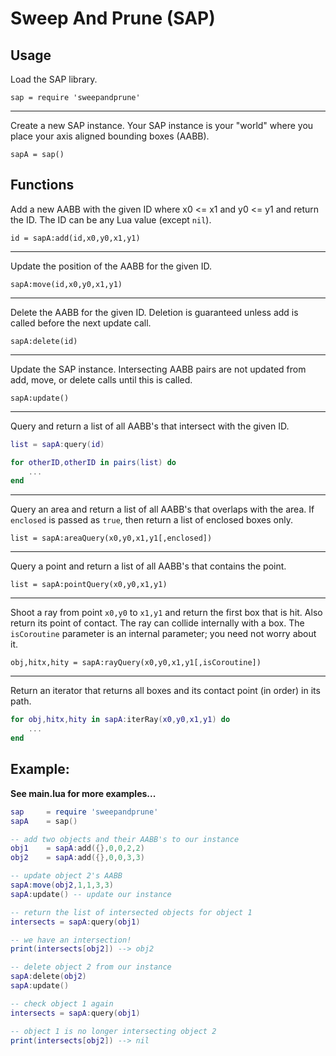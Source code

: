 # Sweep And Prune (SAP)

## Usage

Load the SAP library.

`sap = require 'sweepandprune'`

---
Create a new SAP instance. Your SAP instance is your "world" where you place your axis aligned bounding boxes (AABB).

`sapA = sap()`

## Functions

Add a new AABB with the given ID where x0 <= x1 and y0 <= y1 and return the ID. The ID can be any Lua value (except `nil`).

`id = sapA:add(id,x0,y0,x1,y1)`

---
Update the position of the AABB for the given ID.

`sapA:move(id,x0,y0,x1,y1)`

---
Delete the AABB for the given ID. Deletion is guaranteed unless add is called before the next update call.

`sapA:delete(id)`

---
Update the SAP instance. Intersecting AABB pairs are not updated from add, move, or delete calls until this is called.

`sapA:update()`

---
Query and return a list of all AABB's that intersect with the given ID.

````lua 
list = sapA:query(id)

for otherID,otherID in pairs(list) do
	...
end
````

---
Query an area and return a list of all AABB's that overlaps with the area. If `enclosed` is passed as `true`, then return a list of enclosed boxes only.

`list = sapA:areaQuery(x0,y0,x1,y1[,enclosed])`

---
Query a point and return a list of all AABB's that contains the point.

`list = sapA:pointQuery(x0,y0,x1,y1)`

---
Shoot a ray from point `x0,y0` to `x1,y1` and return the first box that is hit. Also return its point of contact. The ray can collide internally with a box. The `isCoroutine` parameter is an internal parameter; you need not worry about it.

`obj,hitx,hity = sapA:rayQuery(x0,y0,x1,y1[,isCoroutine])`

---
Return an iterator that returns all boxes and its contact point (in order) in its path.

````lua
for obj,hitx,hity in sapA:iterRay(x0,y0,x1,y1) do
	...
end
````

## Example:

**See main.lua for more examples...**

````lua
sap 	= require 'sweepandprune'
sapA 	= sap()

-- add two objects and their AABB's to our instance
obj1	= sapA:add({},0,0,2,2)
obj2	= sapA:add({},0,0,3,3)

-- update object 2's AABB
sapA:move(obj2,1,1,3,3)
sapA:update() -- update our instance

-- return the list of intersected objects for object 1
intersects = sapA:query(obj1)

-- we have an intersection!
print(intersects[obj2]) --> obj2

-- delete object 2 from our instance
sapA:delete(obj2)
sapA:update()

-- check object 1 again
intersects = sapA:query(obj1)

-- object 1 is no longer intersecting object 2
print(intersects[obj2]) --> nil
````